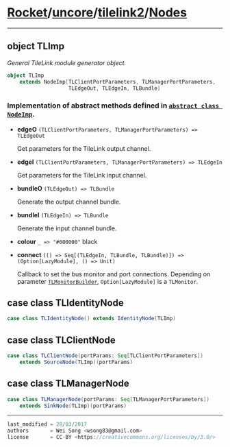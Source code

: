 [Rocket](../../Readme.md)/[uncore](../../uncore.md)/[tilelink2](../tilelink2.md)/[Nodes](https://github.com/ucb-bar/rocket-chip/blob/master/src/main/scala/uncore/tilelink2/Nodes.scala)
=====================


**********************

object TLImp
---------------
*General TileLink module generator object.*

~~~scala
object TLImp
    extends NodeImp[TLClientPortParameters, TLManagerPortParameters,
                    TLEdgeOut, TLEdgeIn, TLBundle]
~~~

### Implementation of abstract methods defined in [`abstract class NodeImp`](../../diplomacy/Nodes.md).

+ **edgeO** `(TLClientPortParameters, TLManagerPortParameters) => TLEdgeOut`

    Get parameters for the TileLink output channel.

+ **edgeI** `(TLClientPortParameters, TLManagerPortParameters) => TLEdgeIn`

    Get parameters for the TileLink input channel.

+ **bundleO** `(TLEdgeOut) => TLBundle`

    Generate the output channel bundle.

+ **bundleI** `(TLEdgeIn) => TLBundle`

    Generate the input channel bundle.

+ **colour** `_ => "#000000"` black

+ **connect** `(() => Seq[(TLEdgeIn, TLBundle, TLBundle)]) => (Option[LazyModule], () => Unit)`

    Callback to set the bus monitor and port connections.
    Depending on parameter [`TLMonitorBuilder`](../../rocketchip/Configs.md), `Option[LazyModule]` is a `TLMonitor`.

case class TLIdentityNode
--------------

~~~scala
case class TLIdentityNode() extends IdentityNode(TLImp)
~~~

case class TLClientNode
------------

~~~scala
case class TLClientNode(portParams: Seq[TLClientPortParameters])
    extends SourceNode(TLImp)(portParams)
~~~

case class TLManagerNode
-------------

~~~scala
case class TLManagerNode(portParams: Seq[TLManagerPortParameters])
    extends SinkNode(TLImp)(portParams)
~~~

**********************

```scala
last_modified = 28/03/2017
authors       = Wei Song <wsong83@gmail.com>
license       = CC-BY <https://creativecommons.org/licenses/by/3.0/>
```
